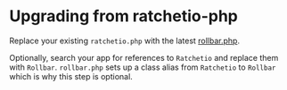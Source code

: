 # Upgrading from ratchetio-php

Replace your existing `ratchetio.php` with the latest [rollbar.php](https://github.com/rollbar/rollbar-php/raw/master/rollbar.php).

Optionally, search your app for references to `Ratchetio` and replace them with `Rollbar`. `rollbar.php` sets up a class alias from `Ratchetio` to `Rollbar` which is why this step is optional.